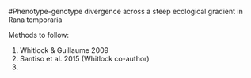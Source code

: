 #Phenotype-genotype divergence across a steep ecological gradient in Rana temporaria

Methods to follow: 

1. Whitlock & Guillaume 2009
2. Santiso et al. 2015 (Whitlock co-author)
3. 

